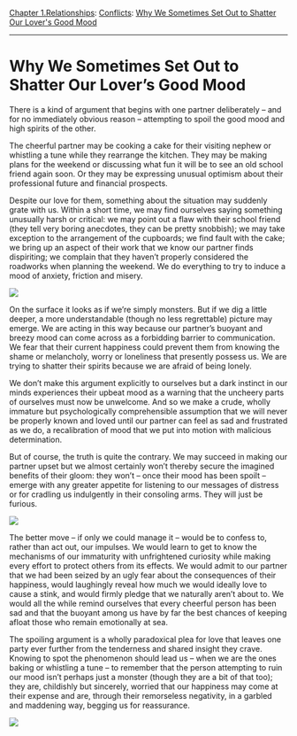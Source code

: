 [Chapter 1.Relationships](https://www.theschooloflife.com/thebookoflife/category/relationships/): [Conflicts](https://www.theschooloflife.com/thebookoflife/category/relationships/conflicts/): [Why We Sometimes Set Out to Shatter Our Lover's Good Mood](https://www.theschooloflife.com/thebookoflife/why-we-sometimes-set-out-to-shatter-our-lovers-good-mood/)

* * *

# Why We Sometimes Set Out to Shatter Our Lover’s Good Mood

There is a kind of argument that begins with one partner deliberately – and for no immediately obvious reason – attempting to spoil the good mood and high spirits of the other.

The cheerful partner may be cooking a cake for their visiting nephew or whistling a tune while they rearrange the kitchen. They may be making plans for the weekend or discussing what fun it will be to see an old school friend again soon. Or they may be expressing unusual optimism about their professional future and financial prospects.

Despite our love for them, something about the situation may suddenly grate with us. Within a short time, we may find ourselves saying something unusually harsh or critical: we may point out a flaw with their school friend (they tell very boring anecdotes, they can be pretty snobbish); we may take exception to the arrangement of the cupboards; we find fault with the cake; we bring up an aspect of their work that we know our partner finds dispiriting; we complain that they haven’t properly considered the roadworks when planning the weekend. We do everything to try to induce a mood of anxiety, friction and misery.

![](https://www.theschooloflife.com/thebookoflife/wp-content/uploads/2018/09/640px-Rippl_Studio_at_Kaposv%C3%A1r.jpg)

On the surface it looks as if we’re simply monsters. But if we dig a little deeper, a more understandable (though no less regrettable) picture may emerge. We are acting in this way because our partner’s buoyant and breezy mood can come across as a forbidding barrier to communication. We fear that their current happiness could prevent them from knowing the shame or melancholy, worry or loneliness that presently possess us. We are trying to shatter their spirits because we are afraid of being lonely.

We don’t make this argument explicitly to ourselves but a dark instinct in our minds experiences their upbeat mood as a warning that the uncheery parts of ourselves must now be unwelcome. And so we make a crude, wholly immature but psychologically comprehensible assumption that we will never be properly known and loved until our partner can feel as sad and frustrated as we do, a recalibration of mood that we put into motion with malicious determination.

But of course, the truth is quite the contrary. We may succeed in making our partner upset but we almost certainly won’t thereby secure the imagined benefits of their gloom: they won’t – once their mood has been spoilt – emerge with any greater appetite for listening to our messages of distress or for cradling us indulgently in their consoling arms. They will just be furious.

![](https://www.theschooloflife.com/thebookoflife/wp-content/uploads/2018/09/640px-Munch_Weihnachten_im_Bordell_1904.jpg)

The better move – if only we could manage it – would be to confess to, rather than act out, our impulses. We would learn to get to know the mechanisms of our immaturity with unfrightened curiosity while making every effort to protect others from its effects. We would admit to our partner that we had been seized by an ugly fear about the consequences of their happiness, would laughingly reveal how much we would ideally love to cause a stink, and would firmly pledge that we naturally aren’t about to. We would all the while remind ourselves that every cheerful person has been sad and that the buoyant among us have by far the best chances of keeping afloat those who remain emotionally at sea.

The spoiling argument is a wholly paradoxical plea for love that leaves one party ever further from the tenderness and shared insight they crave. Knowing to spot the phenomenon should lead us – when we are the ones baking or whistling a tune – to remember that the person attempting to ruin our mood isn’t perhaps just a monster (though they are a bit of that too); they are, childishly but sincerely, worried that our happiness may come at their expense and are, through their remorseless negativity, in a garbled and maddening way, begging us for reassurance.

[![](https://img.youtube.com/vi/9f9fiNhXyuk/0.jpg)](https://www.youtube.com/embed/9f9fiNhXyuk '')
